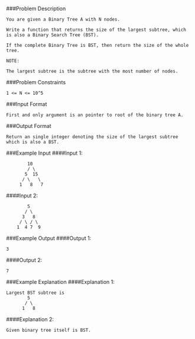 ###Problem Description
```
You are given a Binary Tree A with N nodes.

Write a function that returns the size of the largest subtree, which is also a Binary Search Tree (BST).

If the complete Binary Tree is BST, then return the size of the whole tree.

NOTE:

The largest subtree is the subtree with the most number of nodes.
```

###Problem Constraints
```
1 <= N <= 10^5
```


###Input Format
```
First and only argument is an pointer to root of the binary tree A.
```


###Output Format
```
Return an single integer denoting the size of the largest subtree which is also a BST.
```


###Example Input
####Input 1:
``` 
        10
        / \
       5  15
      / \   \
     1   8   7

```
####Input 2:
```
        5
       / \
      3   8
     / \ / \
    1  4 7  9

```
###Example Output
####Output 1:

```
3
```
####Output 2:

```
7
```


###Example Explanation
####Explanation 1:

```
Largest BST subtree is
        5
       / \
      1   8

```
####Explanation 2:

```
Given binary tree itself is BST.
```
